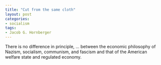```yaml
---
title: "Cut from the same cloth"
layout: post
categories:
- socialism
tags:
- Jacob G. Hornberger
---
```


There is no difference in principle, ... between the economic philosophy of Nazism, socialism, communism, and fascism and that of the American welfare state and regulated economy.
